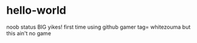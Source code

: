 # hello-world
noob status
BIG yikes! first time using github
gamer tag= whitezouma but this ain't no game
